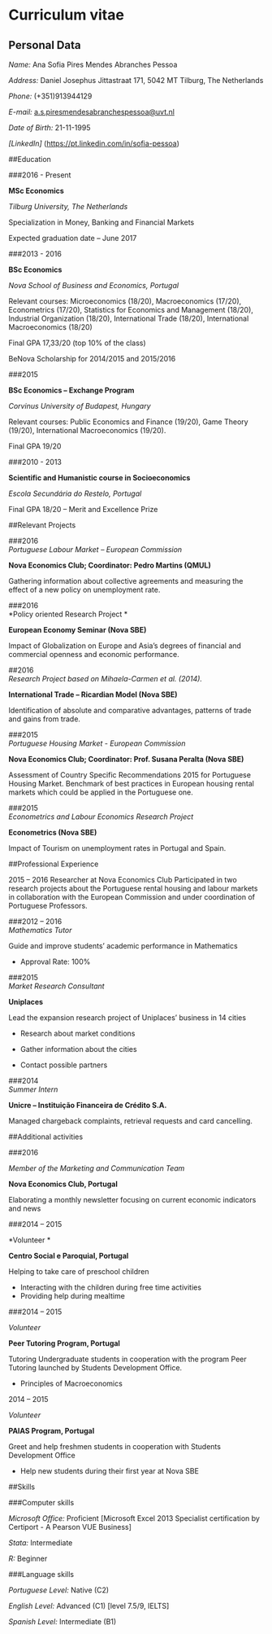 Curriculum vitae 
================

## Personal Data

*Name:* Ana Sofia Pires Mendes Abranches Pessoa

*Address:* Daniel Josephus Jittastraat 171, 5042 MT Tilburg, The Netherlands

*Phone:* (+351)913944129

*E-mail:* a.s.piresmendesabranchespessoa@uvt.nl

*Date of Birth:*	21-11-1995

*[LinkedIn]* (https://pt.linkedin.com/in/sofia-pessoa)


##Education

###2016 - Present	

**MSc Economics**

*Tilburg University, The Netherlands*
     	        
Specialization in Money, Banking and Financial Markets 
			       
Expected graduation date – June 2017

###2013 - 2016		  

**BSc Economics**
               
*Nova School of Business and Economics, Portugal*
                
Relevant courses: Microeconomics (18/20), Macroeconomics (17/20), Econometrics (17/20), Statistics for Economics and Management (18/20), Industrial Organization (18/20), International Trade (18/20), International Macroeconomics (18/20)

Final GPA 17,33/20 (top 10% of the class) 

BeNova Scholarship for 2014/2015 and 2015/2016

###2015 			

**BSc Economics – Exchange Program**
	
*Corvinus University of Budapest, Hungary*

Relevant courses: Public Economics and Finance (19/20), Game Theory (19/20), International Macroeconomics (19/20).

Final GPA 19/20

###2010 - 2013	

**Scientific and Humanistic course in Socioeconomics**					

*Escola Secundária do Restelo, Portugal*

Final GPA 18/20 – Merit and Excellence Prize


##Relevant Projects

###2016			
*Portuguese Labour Market – European Commission*

**Nova Economics Club; Coordinator: Pedro Martins (QMUL)**

Gathering information about collective agreements and measuring the effect of a new policy on unemployment rate. 

###2016			
*Policy oriented Research Project *

**European Economy Seminar (Nova SBE)**

Impact of Globalization on Europe and Asia’s degrees of financial and commercial openness and economic performance. 

##2016			
*Research Project based on Mihaela-Carmen et al. (2014).*

**International Trade – Ricardian Model (Nova SBE)**

Identification of absolute and comparative advantages, patterns of trade and gains from trade. 

###2015			
*Portuguese Housing Market - European Commission*

**Nova Economics Club; Coordinator: Prof. Susana Peralta (Nova SBE)**

Assessment of Country Specific Recommendations 2015 for Portuguese Housing Market. Benchmark of best practices in European housing rental markets which could be applied in the Portuguese one. 

###2015			
*Econometrics and Labour Economics Research Project*

**Econometrics (Nova SBE)**

Impact of Tourism on unemployment rates in Portugal and Spain.

##Professional Experience

2015 – 2016		Researcher at Nova Economics Club
Participated in two research projects about the Portuguese rental housing and labour markets in collaboration with the European Commission and under coordination of Portuguese Professors.

###2012 – 2016		
*Mathematics Tutor*

Guide and improve students’ academic performance in Mathematics 
* Approval Rate: 100%

###2015      		
*Market Research Consultant*

**Uniplaces**
			
Lead the expansion research project of Uniplaces’ business in 14 cities

* Research about market conditions 

* Gather information about the cities

* Contact possible partners

###2014       		
*Summer Intern*

**Unicre – Instituição Financeira de Crédito S.A.** 

Managed chargeback complaints, retrieval requests and card cancelling.

##Additional activities 

###2016			

*Member of the Marketing and Communication Team*

**Nova Economics Club, Portugal**

Elaborating a monthly newsletter focusing on current economic      indicators and news

###2014 – 2015		

*Volunteer *
			
**Centro Social e Paroquial, Portugal**

Helping to take care of preschool children 

* Interacting with the children during free time activities 
* Providing help during mealtime

###2014 – 2015	

*Volunteer*

**Peer Tutoring Program, Portugal**

Tutoring Undergraduate students in cooperation with the program Peer Tutoring launched by Students Development Office.

* Principles of Macroeconomics

2014 – 2015	

*Volunteer*

**PAIAS Program, Portugal**

Greet and help freshmen students in cooperation with Students Development Office

* Help new students during their first year at Nova SBE

##Skills

###Computer skills

*Microsoft Office:* Proficient [Microsoft Excel 2013 Specialist certification by Certiport - A Pearson VUE Business]

*Stata:* Intermediate

*R:* Beginner

###Language skills

*Portuguese Level:* Native (C2)

*English Level:* Advanced (C1) [level 7.5/9, IELTS]

*Spanish Level:* Intermediate (B1)


